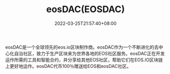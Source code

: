 ﻿---
weight: 
title: "eosDAC(EOSDAC)"
description: "eosDAC是一个全球领先的eos.io区块制作商"
date: 2022-03-25T21:57:40+08:00
lastmod: 2022-03-25T16:45:40+08:00
draft: false
authors: ["Metabd"]
featuredImage: "eosdaceosdac.webp"
link: ""
tags: ["数字代币","eosDAC(EOSDAC)"]
categories: ["navigation"]
navigation: ["数字代币"]
lightgallery: true
toc: true
pinned: false
recommend: false
recommend1: false
---
eosDAC是一个全球领先的eos.io区块制作商。eosDAC作为一个不断进化的去中心化自治社区，致力于生产区块来为世界各地的EOS社区服务。eosDAC正在开发运作所需的工具和智能合约，并分享给其他EOS社区，帮助它们在EOS.IO区块链上更好地运作。eosDAC代币100％赠送给EOS和eosDAC社区。

